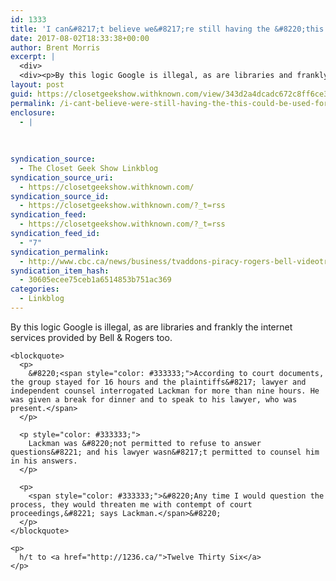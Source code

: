 ```yaml
---
id: 1333
title: 'I can&#8217;t believe we&#8217;re still having the &#8220;this could be used for nefarious purposes therefore it&#8217;s bad&#8221; argument'
date: 2017-08-02T18:33:38+00:00
author: Brent Morris
excerpt: |
  <div>
  <div><p>By this logic Google is illegal, as are libraries and frankly the internet services provided by Bell &amp; Rogers too.</p><blockquote><p>"<span>According to court documents, the group stayed for 16 hours and&nbsp;the plaintiffs'&nbsp;lawyer and independent counsel&nbsp;interrogated&nbsp;Lackman&nbsp;for more than nine hours. He was given a break for dinner and to speak to his lawyer, who was present.</span></p><p>Lackman was&nbsp;"not permitted to refuse to answer questions" and his lawyer wasn't permitted to counsel him in his answers.</p><p><span>"Any time I would question the process, they would threaten me with contempt of court proceedings," says Lackman.</span>"</p></blockquote><p>h/t to&nbsp;<a href="http://1236.ca/">Twelve Thirty Six</a></p></div></div>
layout: post
guid: https://closetgeekshow.withknown.com/view/343d2a4dcadc672c8ff6ce38e9ec01b5
permalink: /i-cant-believe-were-still-having-the-this-could-be-used-for-nefarious-purposes-therefore-its-bad-argument/
enclosure:
  - |
    
    
    
syndication_source:
  - The Closet Geek Show Linkblog
syndication_source_uri:
  - https://closetgeekshow.withknown.com/
syndication_source_id:
  - https://closetgeekshow.withknown.com/?_t=rss
syndication_feed:
  - https://closetgeekshow.withknown.com/?_t=rss
syndication_feed_id:
  - "7"
syndication_permalink:
  - http://www.cbc.ca/news/business/tvaddons-piracy-rogers-bell-videotron-court-1.4231340
syndication_item_hash:
  - 30605ecee75ceb1a6514853b751ac369
categories:
  - Linkblog
---
```

<div class="known-bookmark">
  <div class="e-content">
    <p>
      By this logic Google is illegal, as are libraries and frankly the internet services provided by Bell & Rogers too.
    </p>
    
    <blockquote>
      <p>
        &#8220;<span style="color: #333333;">According to court documents, the group stayed for 16 hours and the plaintiffs&#8217; lawyer and independent counsel interrogated Lackman for more than nine hours. He was given a break for dinner and to speak to his lawyer, who was present.</span>
      </p>
      
      <p style="color: #333333;">
        Lackman was &#8220;not permitted to refuse to answer questions&#8221; and his lawyer wasn&#8217;t permitted to counsel him in his answers.
      </p>
      
      <p>
        <span style="color: #333333;">&#8220;Any time I would question the process, they would threaten me with contempt of court proceedings,&#8221; says Lackman.</span>&#8220;
      </p>
    </blockquote>
    
    <p>
      h/t to <a href="http://1236.ca/">Twelve Thirty Six</a>
    </p>
  </div>
</div>